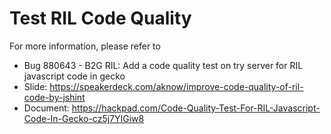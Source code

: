 Test RIL Code Quality
=====================

For more information, please refer to

* Bug 880643 - B2G RIL: Add a code quality test on try server for RIL javascript code in gecko
* Slide: https://speakerdeck.com/aknow/improve-code-quality-of-ril-code-by-jshint
* Document: https://hackpad.com/Code-Quality-Test-For-RIL-Javascript-Code-In-Gecko-cz5j7YIGiw8

